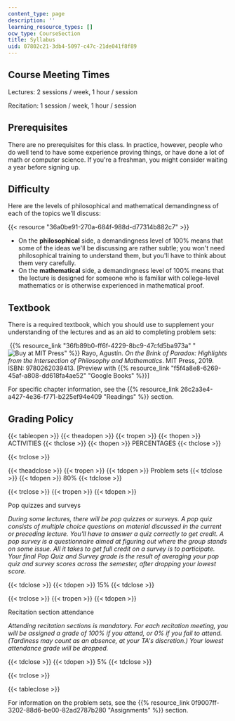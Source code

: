```yaml
---
content_type: page
description: ''
learning_resource_types: []
ocw_type: CourseSection
title: Syllabus
uid: 07802c21-3db4-5097-c47c-21de041f8f89
---
```


Course Meeting Times
--------------------

Lectures: 2 sessions / week, 1 hour / session

Recitation: 1 session / week, 1 hour / session

Prerequisites
-------------

There are no prerequisites for this class. In practice, however, people who do well tend to have some experience proving things, or have done a lot of math or computer science. If you're a freshman, you might consider waiting a year before signing up.

Difficulty
----------

Here are the levels of philosophical and mathematical demandingness of each of the topics we'll discuss:

{{< resource "36a0be91-270a-684f-988d-d77314b882c7" >}}

*   On the **philosophical** side, a demandingness level of 100% means that some of the ideas we'll be discussing are rather subtle; you won't need philosophical training to understand them, but you'll have to think about them very carefully.
*   On the **mathematical** side, a demandingness level of 100% means that the lecture is designed for someone who is familiar with college-level mathematics or is otherwise experienced in mathematical proof.

Textbook
--------

There is a required textbook, which you should use to supplement your understanding of the lectures and as an aid to completing problem sets:

 {{% resource_link "36fb89b0-ff6f-4229-8bc9-47cfd5ba973a" "![Buy at MIT Press](/images/mp_logo.gif)" %}} Rayo, Agustín. _On the Brink of Paradox: Highlights from the Intersection of Philosophy and Mathematics_. MIT Press, 2019. ISBN: 9780262039413. \[Preview with {{% resource_link "f5f4a8e8-6269-45af-a808-dd618fa4ae52" "Google Books" %}}\]

For specific chapter information, see the {{% resource_link 26c2a3e4-a427-4e36-f771-b225ef94e409 "Readings" %}} section.

Grading Policy
--------------

{{< tableopen >}}
{{< theadopen >}}
{{< tropen >}}
{{< thopen >}}
ACTIVITIES
{{< thclose >}}
{{< thopen >}}
PERCENTAGES
{{< thclose >}}

{{< trclose >}}

{{< theadclose >}}
{{< tropen >}}
{{< tdopen >}}
Problem sets
{{< tdclose >}}
{{< tdopen >}}
80%
{{< tdclose >}}

{{< trclose >}}
{{< tropen >}}
{{< tdopen >}}


Pop quizzes and surveys

_During some lectures, there will be pop quizzes or surveys. A pop quiz consists of multiple choice questions on material discussed in the current or preceding lecture. You'll have to answer a quiz correctly to get credit. A pop survey is a questionnaire aimed at figuring out where the group stands on some issue. All it takes to get full credit on a survey is to participate. Your final Pop Quiz and Survey grade is the result of averaging your pop quiz and survey scores across the semester, after dropping your lowest score._


{{< tdclose >}}
{{< tdopen >}}
15%
{{< tdclose >}}

{{< trclose >}}
{{< tropen >}}
{{< tdopen >}}


Recitation section attendance

_Attending recitation sections is mandatory. For each recitation meeting, you will be assigned a grade of 100% if you attend, or 0% if you fail to attend. (Tardiness may count as an absence, at your TA's discretion.) Your lowest attendance grade will be dropped._


{{< tdclose >}}
{{< tdopen >}}
5%
{{< tdclose >}}

{{< trclose >}}

{{< tableclose >}}

For information on the problem sets, see the {{% resource_link 0f9007ff-3202-88d6-be00-82ad2787b280 "Assignments" %}} section.